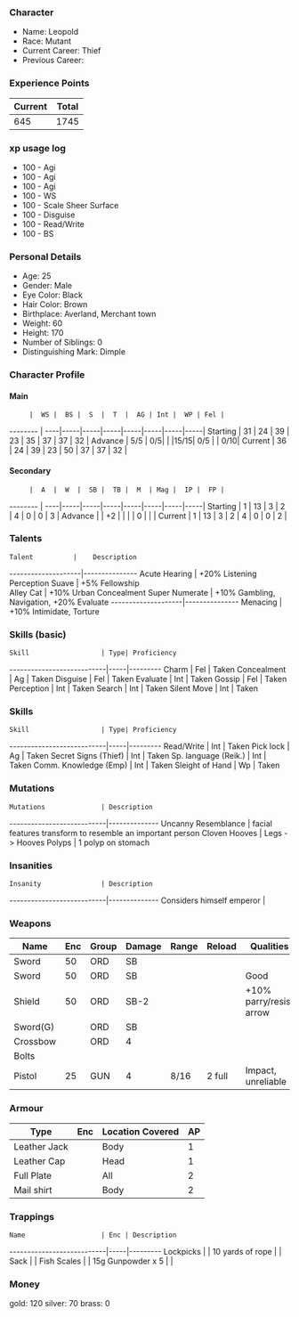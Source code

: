 ### Character
- Name: Leopold
- Race: Mutant
- Current Career: Thief
- Previous Career:

### Experience Points
Current | Total
--------|------
 645    | 1745

### xp usage log
- 100 - Agi
- 100 - Agi
- 100 - Agi
- 100 - WS
- 100 - Scale Sheer Surface
- 100 - Disguise
- 100 - Read/Write
- 100 - BS        

### Personal Details
- Age: 25
- Gender: Male
- Eye Color: Black
- Hair Color: Brown
- Birthplace: Averland, Merchant town
- Weight: 60
- Height: 170
- Number of Siblings: 0
- Distinguishing Mark: Dimple

### Character Profile

#### Main
         |  WS |  BS |  S  |  T  |  AG | Int |  WP | Fel |
-------- | ----|-----|-----|-----|-----|-----|-----|-----|
Starting |  31 |  24 |  39 |  23 |  35 |  37 |  37 |  32 |
Advance  | 5/5 |  0/5|     |     |15/15| 0/5 |     | 0/10|
Current  |  36 |  24 |  39 |  23 |  50 |  37 |  37 |  32 |

#### Secondary
         |  A  |  W  |  SB |  TB |  M  | Mag |  IP |  FP |
-------- | ----|-----|-----|-----|-----|-----|-----|-----|
Starting |  1  |  13 |  3  |  2  |  4  |  0  |  0  |  3  |
Advance  |     |  +2 |     |     |     |  0  |     |     |
Current  |  1  |  13 |  3  |  2  |  4  |  0  |  0  |  2  |
  
### Talents
    Talent          |    Description
--------------------|---------------
Acute Hearing       | +20% Listening Perception
Suave               | +5% Fellowship  
Alley Cat           | +10% Urban Concealment
Super Numerate      | +10% Gambling, Navigation, +20% Evaluate
--------------------|---------------
Menacing            | +10% Intimidate, Torture
 

### Skills (basic)
    Skill                  | Type| Proficiency
---------------------------|-----|---------
Charm                      | Fel | Taken
Concealment                | Ag  | Taken
Disguise                   | Fel | Taken
Evaluate                   | Int | Taken
Gossip                     | Fel | Taken
Perception                 | Int | Taken
Search                     | Int | Taken
Silent Move                | Int | Taken


### Skills
    Skill                  | Type| Proficiency
---------------------------|-----|---------
Read/Write                 | Int | Taken
Pick lock                  | Ag  | Taken
Secret Signs (Thief)       | Int | Taken
Sp. language (Reik.)       | Int | Taken
Comm. Knowledge (Emp)      | Int | Taken
Sleight of Hand            | Wp  | Taken


### Mutations
    Mutations              | Description
---------------------------|--------------
Uncanny Resemblance        | facial features transform to resemble an important person
Cloven Hooves              | Legs -> Hooves
Polyps                     | 1 polyp on stomach


### Insanities
    Insanity               | Description
---------------------------|--------------
Considers himself emperor  |


### Weapons
   Name  | Enc | Group | Damage | Range | Reload | Qualities
-------- |-----|-------|--------|-------|--------|----------
Sword    |  50 |  ORD  |   SB   |       |        |
Sword    |  50 |  ORD  |   SB   |       |        |  Good
Shield   |  50 |  ORD  | SB-2   |       |        |  +10% parry/resist arrow
Sword(G) |     |  ORD  |   SB   |       |        |
Crossbow |     |  ORD  |    4   |       |        |
Bolts    |     |       |        |       |        |
Pistol   | 25  |  GUN  |   4    | 8/16  |2 full  | Impact, unreliable

  
### Armour
   Type      | Enc | Location Covered | AP |
-------------|-----|------------------|----|
Leather Jack |     |      Body        | 1  |
Leather Cap  |     |      Head        | 1  |
Full Plate   |     |      All         | 2  |
Mail shirt   |     |      Body        | 2  |

### Trappings
    Name                   | Enc | Description
---------------------------|-----|---------
Lockpicks                  |     |
10 yards of rope           |     |
Sack                       |     |
Fish Scales                |     | 15g
Gunpowder x 5              |     |
 

### Money
gold: 120
silver: 70
brass: 0
